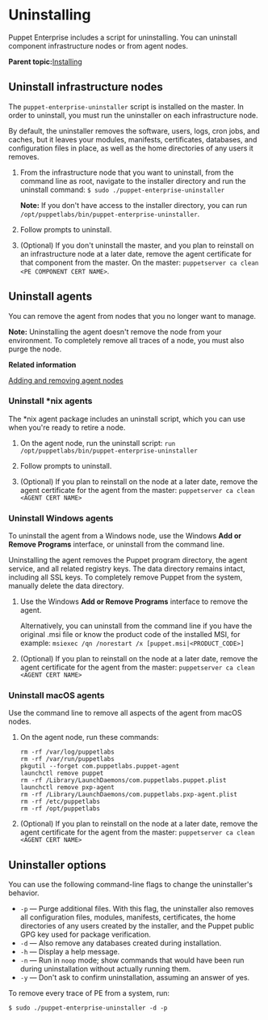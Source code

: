 # Uninstalling

Puppet Enterprise includes a script for uninstalling. You can uninstall component infrastructure nodes or from agent nodes.

**Parent topic:**[Installing](installing.md)

## Uninstall infrastructure nodes

The `puppet-enterprise-uninstaller` script is installed on the master. In order to uninstall, you must run the uninstaller on each infrastructure node.

By default, the uninstaller removes the software, users, logs, cron jobs, and caches, but it leaves your modules, manifests, certificates, databases, and configuration files in place, as well as the home directories of any users it removes.

1.  From the infrastructure node that you want to uninstall, from the command line as root, navigate to the installer directory and run the uninstall command: `$ sudo ./puppet-enterprise-uninstaller`

    **Note:** If you don't have access to the installer directory, you can run `/opt/puppetlabs/bin/puppet-enterprise-uninstaller`.

2.  Follow prompts to uninstall.

3.  \(Optional\) If you don't uninstall the master, and you plan to reinstall on an infrastructure node at a later date, remove the agent certificate for that component from the master. On the master: `puppetserver ca clean <PE COMPONENT CERT NAME>`.


## Uninstall agents

You can remove the agent from nodes that you no longer want to manage.

**Note:** Uninstalling the agent doesn't remove the node from your environment. To completely remove all traces of a node, you must also purge the node.

**Related information**  


[Adding and removing agent nodes](adding_and_removing_nodes.md#)

### Uninstall \*nix agents

The \*nix agent package includes an uninstall script, which you can use when you're ready to retire a node.

1.  On the agent node, run the uninstall script: `run /opt/puppetlabs/bin/puppet-enterprise-uninstaller`

2.  Follow prompts to uninstall.

3.  \(Optional\) If you plan to reinstall on the node at a later date, remove the agent certificate for the agent from the master: `puppetserver ca clean <AGENT CERT NAME>`


### Uninstall Windows agents

To uninstall the agent from a Windows node, use the Windows **Add or Remove Programs** interface, or uninstall from the command line.

Uninstalling the agent removes the Puppet program directory, the agent service, and all related registry keys. The data directory remains intact, including all SSL keys. To completely remove Puppet from the system, manually delete the data directory.

1.  Use the Windows **Add or Remove Programs** interface to remove the agent.

    Alternatively, you can uninstall from the command line if you have the original .msi file or know the product code of the installed MSI, for example: `msiexec /qn /norestart /x [puppet.msi|<PRODUCT_CODE>]`

2.  \(Optional\) If you plan to reinstall on the node at a later date, remove the agent certificate for the agent from the master: `puppetserver ca clean <AGENT CERT NAME>`


### Uninstall macOS agents

Use the command line to remove all aspects of the agent from macOS nodes.

1.  On the agent node, run these commands:

    ```
    rm -rf /var/log/puppetlabs
    rm -rf /var/run/puppetlabs
    pkgutil --forget com.puppetlabs.puppet-agent
    launchctl remove puppet
    rm -rf /Library/LaunchDaemons/com.puppetlabs.puppet.plist  
    launchctl remove pxp-agent  
    rm -rf /Library/LaunchDaemons/com.puppetlabs.pxp-agent.plist
    rm -rf /etc/puppetlabs
    rm -rf /opt/puppetlabs
    ```

2.  \(Optional\) If you plan to reinstall on the node at a later date, remove the agent certificate for the agent from the master: `puppetserver ca clean <AGENT CERT NAME>`


## Uninstaller options

You can use the following command-line flags to change the uninstaller's behavior.

-   `-p` — Purge additional files. With this flag, the uninstaller also removes all configuration files, modules, manifests, certificates, the home directories of any users created by the installer, and the Puppet public GPG key used for package verification.
-   `-d` — Also remove any databases created during installation.
-   `-h` — Display a help message.
-   `-n` — Run in `noop` mode; show commands that would have been run during uninstallation without actually running them.
-   `-y` — Don't ask to confirm uninstallation, assuming an answer of yes.

To remove every trace of PE from a system, run:

```
$ sudo ./puppet-enterprise-uninstaller -d -p
```

